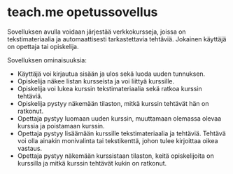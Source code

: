 # teach.me opetussovellus

Sovelluksen avulla voidaan järjestää verkkokursseja, joissa on tekstimateriaalia ja automaattisesti tarkastettavia tehtäviä. Jokainen käyttäjä on opettaja tai opiskelija.

Sovelluksen ominaisuuksia:

* Käyttäjä voi kirjautua sisään ja ulos sekä luoda uuden tunnuksen.
* Opiskelija näkee listan kursseista ja voi liittyä kurssille.
* Opiskelija voi lukea kurssin tekstimateriaalia sekä ratkoa kurssin tehtäviä.
* Opiskelija pystyy näkemään tilaston, mitkä kurssin tehtävät hän on ratkonut.
* Opettaja pystyy luomaan uuden kurssin, muuttamaan olemassa olevaa kurssia ja poistamaan kurssin.
* Opettaja pystyy lisäämään kurssille tekstimateriaalia ja tehtäviä. Tehtävä voi olla ainakin monivalinta tai tekstikenttä, johon tulee kirjoittaa oikea vastaus.
* Opettaja pystyy näkemään kurssistaan tilaston, keitä opiskelijoita on kurssilla ja mitkä kurssin tehtävät kukin on ratkonut.
